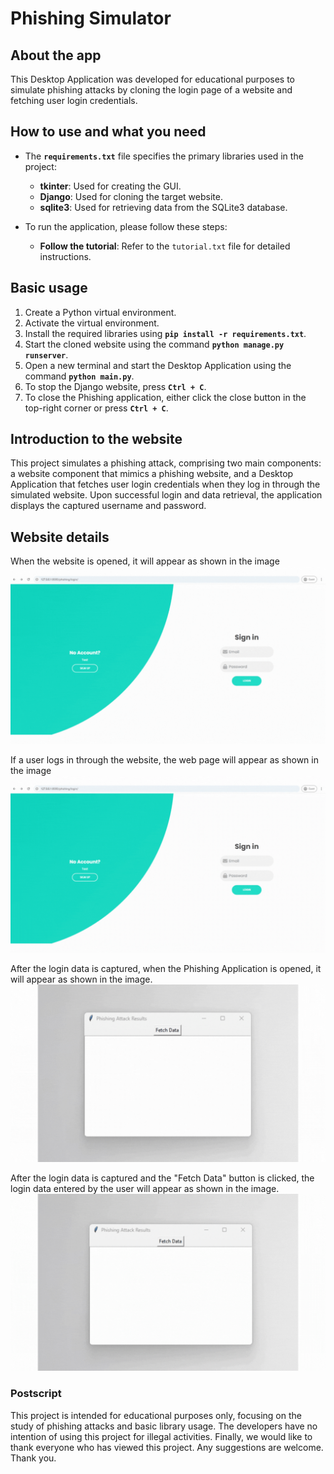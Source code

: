 # Phishing Simulator

## About the app
This Desktop Application was developed for educational purposes to simulate phishing attacks by cloning the login page of a website and fetching user login credentials.

## How to use and what you need
* The **`requirements.txt`** file specifies the primary libraries used in the project:
    * **tkinter**: Used for creating the GUI.
    * **Django**: Used for cloning the target website.
    * **sqlite3**: Used for retrieving data from the SQLite3 database.

* To run the application, please follow these steps:
    * **Follow the tutorial**: Refer to the `tutorial.txt` file for detailed instructions.

## Basic usage
1. Create a Python virtual environment.
2. Activate the virtual environment.
3. Install the required libraries using **`pip install -r requirements.txt`**.
4. Start the cloned website using the command **`python manage.py runserver`**.
5. Open a new terminal and start the Desktop Application using the command **`python main.py`**.
6. To stop the Django website, press **`Ctrl + C`**.
7. To close the Phishing application, either click the close button in the top-right corner or press **`Ctrl + C`**.

## Introduction to the website
This project simulates a phishing attack, comprising two main components: a website component that mimics a phishing website, and a Desktop Application that fetches user login credentials when they log in through the simulated website. Upon successful login and data retrieval, the application displays the captured username and password.

## Website details
When the website is opened, it will appear as shown in the image
![FakeWebsite](gif/FakeWebsite.gif)

If a user logs in through the website, the web page will appear as shown in the image
![FakeLogin](gif/FakeLogin.gif)

After the login data is captured, when the Phishing Application is opened, it will appear as shown in the image.
![PhishingAppExample](gif/PhishingApplication.gif)

After the login data is captured and the "Fetch Data" button is clicked, the login data entered by the user will appear as shown in the image.
![PhishingFetchData](gif/PhishingData.gif)

### Postscript
This project is intended for educational purposes only, focusing on the study of phishing attacks and basic library usage. The developers have no intention of using this project for illegal activities. Finally, we would like to thank everyone who has viewed this project. Any suggestions are welcome. Thank you.
